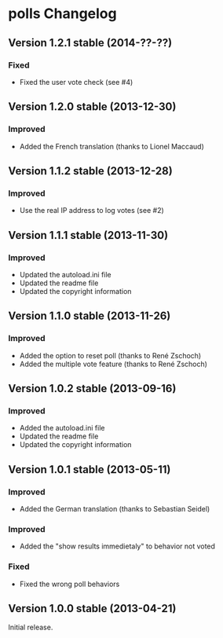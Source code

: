 polls Changelog
===============

Version 1.2.1 stable (2014-??-??)
---------------------------------

### Fixed
- Fixed the user vote check (see #4)


Version 1.2.0 stable (2013-12-30)
---------------------------------

### Improved
- Added the French translation (thanks to Lionel Maccaud)


Version 1.1.2 stable (2013-12-28)
---------------------------------

### Improved
- Use the real IP address to log votes (see #2)


Version 1.1.1 stable (2013-11-30)
---------------------------------

### Improved
- Updated the autoload.ini file
- Updated the readme file
- Updated the copyright information


Version 1.1.0 stable (2013-11-26)
---------------------------------

### Improved
- Added the option to reset poll (thanks to René Zschoch)
- Added the multiple vote feature (thanks to René Zschoch)


Version 1.0.2 stable (2013-09-16)
---------------------------------

### Improved
- Added the autoload.ini file
- Updated the readme file
- Updated the copyright information


Version 1.0.1 stable (2013-05-11)
---------------------------------

### Improved
- Added the German translation (thanks to Sebastian Seidel)

### Improved
- Added the "show results immedietaly" to behavior not voted

### Fixed
- Fixed the wrong poll behaviors


Version 1.0.0 stable (2013-04-21)
---------------------------------

Initial release.